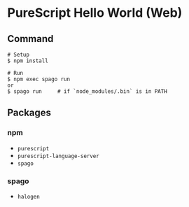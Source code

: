 # PureScript Hello World (Web)

## Command

```
# Setup
$ npm install

# Run
$ npm exec spago run
or
$ spago run     # if `node_modules/.bin` is in PATH
```

## Packages

### npm

- `purescript`
- `purescript-language-server`
- `spago`

### spago

- `halogen`
